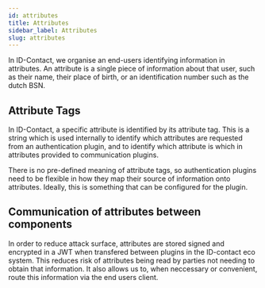 ```yaml
---
id: attributes
title: Attributes
sidebar_label: Attributes
slug: attributes
---
```


In ID-Contact, we organise an end-users identifying information in attributes. An attribute is a single piece of information about that user, such as their name, their place of birth, or an identification number such as the dutch BSN.

## Attribute Tags
In ID-Contact, a specific attribute is identified by its attribute tag. This is a string which is used internally to identify which attributes are requested from an authentication plugin, and to identify which attribute is which in attributes provided to communication plugins.

There is no pre-defined meaning of attribute tags, so authentication plugins need to be flexible in how they map their source of information onto attributes. Ideally, this is something that can be configured for the plugin.

## Communication of attributes between components

In order to reduce attack surface, attributes are stored signed and encrypted in a JWT when transfered between plugins in the ID-contact eco system. This reduces risk of attributes being read by parties not needing to obtain that information. It also allows us to, when neccessary or convenient, route this information via the end users client.

